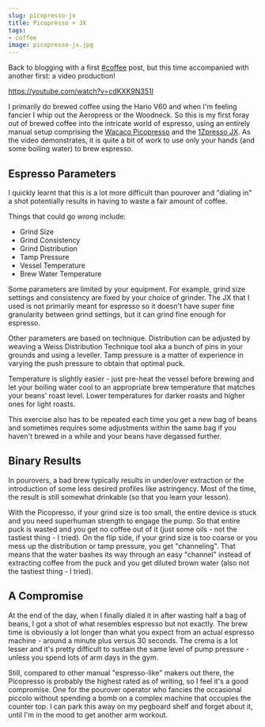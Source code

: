 ```yaml
---
slug: picopresso-jx
title: Picopresso + JX
tags:
- coffee
image: picopresso-jx.jpg
---
```

Back to blogging with a first [#coffee](/tags/coffee) post, but this time accompanied with another first: a video production!

https://youtube.com/watch?v=cdKXK9N351I

I primarily do brewed coffee using the Hario V60 and when I'm feeling fancier I whip out
the Aeropress or the Woodneck. So this is my first foray out of brewed coffee into the
intricate world of espresso, using an entirely manual setup comprising the
[Wacaco Picopresso](https://www.wacaco.com/pages/picopresso) and the
[1Zpresso JX](https://1zpresso.coffee/product/jx/). As the video demonstrates, it is quite
a bit of work to use only your hands (and some boiling water) to brew espresso.

## Espresso Parameters
I quickly learnt that this is a lot more difficult than pourover and "dialing in" a shot
potentially results in having to waste a fair amount of coffee.

Things that could go wrong include:
- Grind Size
- Grind Consistency
- Grind Distribution
- Tamp Pressure
- Vessel Temperature
- Brew Water Temperature

Some parameters are limited by your equipment. For example, grind size settings and
consistency are fixed by your choice of grinder. The JX that I used is not primarily meant
for espresso so it doesn't have super fine granularity between grind settings, but it can grind
fine enough for espresso.

Other parameters are based on technique. Distribution can be adjusted by weaving a Weiss
Distribution Technique tool aka a bunch of pins in your grounds and using a leveller. Tamp
pressure is a matter of experience in varying the push pressure to obtain that optimal puck.

Temperature is slightly easier - just pre-heat the vessel before brewing and let your boiling
water cool to an appropriate brew temperature that matches your beans' roast level. Lower
temperatures for darker roasts and higher ones for light roasts.

This exercise also has to be repeated each time you get a new bag of beans and sometimes
requires some adjustments within the same bag if you haven't brewed in a while and your beans
have degassed further.

## Binary Results
In pourovers, a bad brew typically results in under/over extraction or the introduction
of some less desired profiles like astringency. Most of the time, the result is still somewhat
drinkable (so that you learn your lesson).

With the Picopresso, if your grind size is too small, the entire device is stuck and you need
superhuman strength to engage the pump. So that entire puck is wasted and you get no coffee out
of it (just some oils - not the tastiest thing - I tried). On the flip side, if your grind
size is too coarse or you mess up the distribution or tamp pressure, you get "channeling". That
means that the water bashes its way through an easy "channel" instead of extracting coffee from
the puck and you get diluted brown water (also not the tastiest thing - I tried).

## A Compromise
At the end of the day, when I finally dialed it in after wasting half a bag of beans, I
got a shot of what resembles espresso but not exactly. The brew time is obviously a lot longer
than what you expect from an actual espresso machine - around a minute plus versus 30 seconds.
The crema is a lot lesser and it's pretty difficult to sustain the same level of pump pressure -
unless you spend lots of arm days in the gym.

Still, compared to other manual "espresso-like" makers out there, the Picopresso is probably
the highest rated as of writing, so I feel it's a good compromise. One for the pourover operator
who fancies the occasional piccolo without spending a bomb on a complex machine that occupies
the counter top. I can park this away on my pegboard shelf and forget about it, until I'm in
the mood to get another arm workout.
